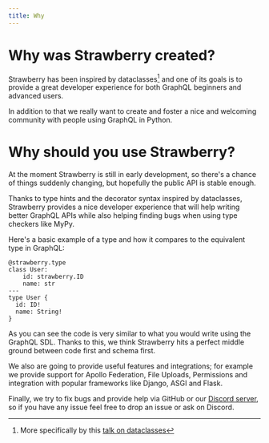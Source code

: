 ```yaml
---
title: Why
---
```


# Why was Strawberry created?

Strawberry has been inspired by dataclasses[^1] and one of its goals is to
provide a great developer experience for both GraphQL beginners and advanced
users.

In addition to that we really want to create and foster a nice and welcoming
community with people using GraphQL in Python.

# Why should you use Strawberry?

<Note>

At the moment Strawberry is still in early development, so there's a
chance of things suddenly changing, but hopefully the public API is stable
enough.

</Note>

Thanks to type hints and the decorator syntax inspired by dataclasses,
Strawberry provides a nice developer experience that will help writing better
GraphQL APIs while also helping finding bugs when using type checkers like MyPy.

Here's a basic example of a type and how it compares to the equivalent type in
GraphQL:

```python+schema
@strawberry.type
class User:
    id: strawberry.ID
    name: str
---
type User {
  id: ID!
  name: String!
}
```

As you can see the code is very similar to what you would write using the
GraphQL SDL. Thanks to this, we think Strawberry hits a perfect middle ground
between code first and schema first.

We also are going to provide useful features and integrations; for example we
provide support for Apollo Federation, File Uploads, Permissions and integration
with popular frameworks like Django, ASGI and Flask.

Finally, we try to fix bugs and provide help via GitHub or our
[Discord server](http://strawberry.rocks/discord), so if you have any issue feel
free to drop an issue or ask on Discord.

[^1]:
    More specifically by this
    [talk on dataclasses](https://www.youtube.com/watch?v=epKegvx_Jws)
